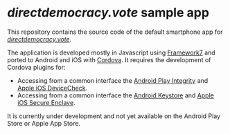 # *directdemocracy.vote* sample app

This repository contains the source code of the default smartphone app for *[directdemocracy.vote](https://directdemocracy.vote)*.

The application is developed mostly in Javascript using [Framework7](https://framework7.io/) and ported to Android and iOS with [Cordova](https://cordova.apache.org/).
It requires the development of Cordova plugins for:
- Accessing from a common interface the [Android Play Integrity](https://developer.android.com/google/play/integrity) and [Apple iOS DeviceCheck](https://developer.apple.com/documentation/devicecheck).
- Accessing from a common interface the [Android Keystore](https://source.android.com/docs/security/features/keystore) and [Apple iOS Secure Enclave](https://developer.apple.com/documentation/security/certificate_key_and_trust_services/keys/protecting_keys_with_the_secure_enclave).

It is currently under development and not yet available on the Android Play Store or Apple App Store.

